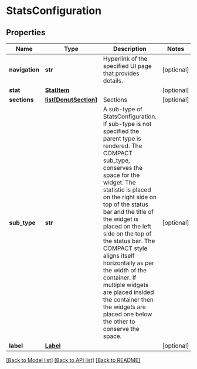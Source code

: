 # StatsConfiguration

## Properties
Name | Type | Description | Notes
------------ | ------------- | ------------- | -------------
**navigation** | **str** | Hyperlink of the specified UI page that provides details. | [optional] 
**stat** | [**StatItem**](StatItem.md) |  | [optional] 
**sections** | [**list[DonutSection]**](DonutSection.md) | Sections | [optional] 
**sub_type** | **str** | A sub-type of StatsConfiguration. If sub-type is not specified the parent type is rendered. The COMPACT sub_type, conserves the space for the widget. The statistic is placed on the right side on top of the status bar and the title of the widget is placed on the left side on the top of the status bar. The COMPACT style aligns itself horizontally as per the width of the container. If multiple widgets are placed insided the container then the widgets are placed one below the other to conserve the space. | [optional] 
**label** | [**Label**](Label.md) |  | [optional] 

[[Back to Model list]](../README.md#documentation-for-models) [[Back to API list]](../README.md#documentation-for-api-endpoints) [[Back to README]](../README.md)

